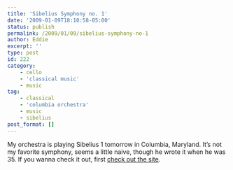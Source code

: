 ```yaml
---
title: 'Sibelius Symphony no. 1'
date: '2009-01-09T18:10:58-05:00'
status: publish
permalink: /2009/01/09/sibelius-symphony-no-1
author: Eddie
excerpt: ''
type: post
id: 222
category:
    - cello
    - 'classical music'
    - music
tag:
    - classical
    - 'columbia orchestra'
    - music
    - sibelius
post_format: []
---
```

My orchestra is playing Sibelius 1 tomorrow in Columbia, Maryland. It’s not my favorite symphony, seems a little naive, though he wrote it when he was 35. If you wanna check it out, first [check out the site](http://columbiaorchestra.org/).